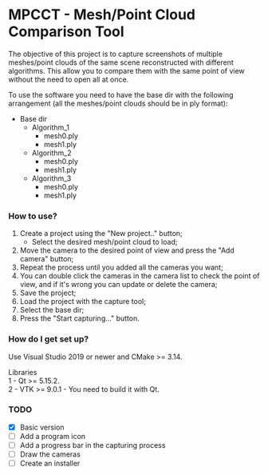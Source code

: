 # MPCCT - Mesh/Point Cloud Comparison Tool

The objective of this project is to capture screenshots of multiple meshes/point clouds of the same scene reconstructed with different algorithms. This allow you to compare them with the same point of view without the need to open all at once. 

To use the software you need to have the base dir with the following arrangement (all the meshes/point clouds should be in ply format):  

- Base dir
    - Algorithm_1
         - mesh0.ply
         - mesh1.ply
    - Algorithm_2
         - mesh0.ply
         - mesh1.ply
    - Algorithm_3
         - mesh0.ply
         - mesh1.ply

         
### How to use? ###

1. Create a project using the "New project.." button;  
     - Select the desired mesh/point cloud to load;  
2. Move the camera to the desired point of view and press the "Add camera" button;  
3. Repeat the process until you added all the cameras you want;  
4. You can double click the cameras in the camera list to check the point of view, and if it's wrong you can update or delete the camera;
5. Save the project;
6. Load the project with the capture tool;
7. Select the base dir;
8. Press the "Start capturing..." button.

### How do I get set up? ###

Use Visual Studio 2019 or newer and CMake >= 3.14.

Libraries  
1 - Qt >= 5.15.2.  
2 - VTK >= 9.0.1 - You need to build it with Qt.  

### TODO ###

- [x] Basic version
- [ ] Add a program icon
- [ ] Add a progress bar in the capturing process
- [ ] Draw the cameras
- [ ] Create an installer